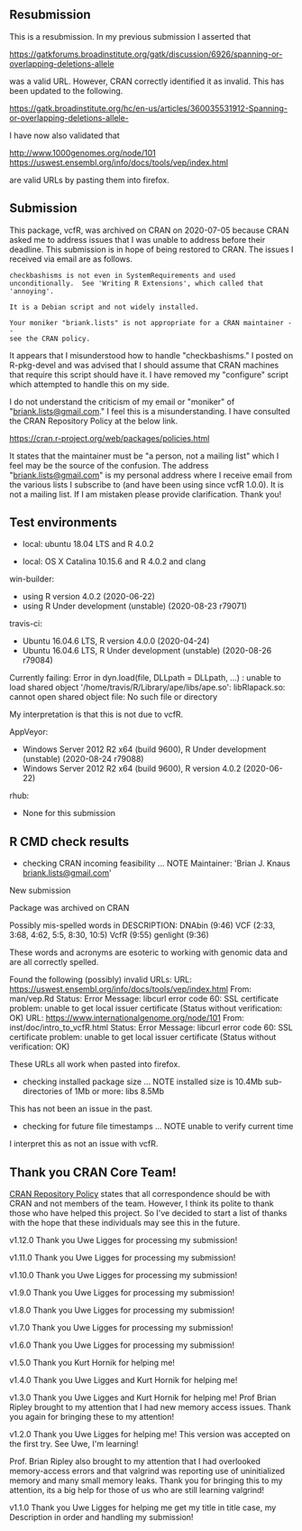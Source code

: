 

## Resubmission

This is a resubmission.
In my previous submission I asserted that

https://gatkforums.broadinstitute.org/gatk/discussion/6926/spanning-or-overlapping-deletions-allele

was a valid URL. However, CRAN correctly identified it as invalid. This has been updated to the following.

https://gatk.broadinstitute.org/hc/en-us/articles/360035531912-Spanning-or-overlapping-deletions-allele-

I have now also validated that

http://www.1000genomes.org/node/101
https://uswest.ensembl.org/info/docs/tools/vep/index.html

are valid URLs by pasting them into firefox.


## Submission

This package, vcfR, was archived on CRAN on 2020-07-05 because CRAN asked me to address issues that I was unable to address before their deadline.
This submission is in hope of being restored to CRAN.
The issues I received via email are as follows.

```
checkbashisms is not even in SystemRequirements and used
unconditionally.  See 'Writing R Extensions', which called that 'annoying'.

It is a Debian script and not widely installed.

Your moniker "briank.lists" is not appropriate for a CRAN maintainer --
see the CRAN policy.
```

It appears that I misunderstood how to handle "checkbashisms."
I posted on R-pkg-devel and was advised that I should assume that CRAN machines that require this script should have it.
I have removed my "configure" script which attempted to handle this on my side.

I do not understand the criticism of my email or "moniker" of "briank.lists@gmail.com."
I feel this is a misunderstanding.
I have consulted the CRAN Repository Policy at the below link.

https://cran.r-project.org/web/packages/policies.html

It states that the maintainer must be "a person, not a mailing list" which I feel may be the source of the confusion.
The address "briank.lists@gmail.com" is my personal address where I receive email from the various lists I subscribe to (and have been using since vcfR 1.0.0).
It is not a mailing list.
If I am mistaken please provide clarification.
Thank you!


## Test environments

* local:
ubuntu 18.04 LTS and R 4.0.2

* local:
OS X Catalina 10.15.6 and R 4.0.2 and clang

win-builder:
* using R version 4.0.2 (2020-06-22)
* using R Under development (unstable) (2020-08-23 r79071)

travis-ci:
* Ubuntu 16.04.6 LTS, R version 4.0.0 (2020-04-24)
* Ubuntu 16.04.6 LTS, R Under development (unstable) (2020-08-26 r79084)

Currently failing:
Error in dyn.load(file, DLLpath = DLLpath, ...) : 
  unable to load shared object '/home/travis/R/Library/ape/libs/ape.so':
  libRlapack.so: cannot open shared object file: No such file or directory

My interpretation is that this is not due to vcfR.

AppVeyor:
* Windows Server 2012 R2 x64 (build 9600), R Under development (unstable) (2020-08-24 r79088)
* Windows Server 2012 R2 x64 (build 9600), R version 4.0.2 (2020-06-22)

rhub:
* None for this submission


## R CMD check results

* checking CRAN incoming feasibility ... NOTE
Maintainer: 'Brian J. Knaus <briank.lists@gmail.com>'

New submission

Package was archived on CRAN

Possibly mis-spelled words in DESCRIPTION:
  DNAbin (9:46)
  VCF (2:33, 3:68, 4:62, 5:5, 8:30, 10:5)
  VcfR (9:55)
  genlight (9:36)

These words and acronyms are esoteric to working with genomic data and are all correctly spelled.

Found the following (possibly) invalid URLs:
  URL: https://uswest.ensembl.org/info/docs/tools/vep/index.html
    From: man/vep.Rd
    Status: Error
    Message: libcurl error code 60:
      	SSL certificate problem: unable to get local issuer certificate
      	(Status without verification: OK)
  URL: https://www.internationalgenome.org/node/101
    From: inst/doc/intro_to_vcfR.html
    Status: Error
    Message: libcurl error code 60:
      	SSL certificate problem: unable to get local issuer certificate
      	(Status without verification: OK)

These URLs all work when pasted into firefox.


* checking installed package size ... NOTE
  installed size is 10.4Mb
  sub-directories of 1Mb or more:
    libs   8.5Mb

This has not been an issue in the past.


* checking for future file timestamps ... NOTE
unable to verify current time

I interpret this as not an issue with vcfR.


## Thank you CRAN Core Team!

[CRAN Repository Policy](https://cran.r-project.org/web/packages/policies.html) states that all correspondence should be with CRAN and not members of the team.
However, I think its polite to thank those who have helped this project.
So I've decided to start a list of thanks with the hope that these individuals may see this in the future.

v1.12.0 Thank you Uwe Ligges for processing my submission!

v1.11.0 Thank you Uwe Ligges for processing my submission!

v1.10.0 Thank you Uwe Ligges for processing my submission!

v1.9.0 Thank you Uwe Ligges for processing my submission!

v1.8.0 Thank you Uwe Ligges for processing my submission!

v1.7.0 Thank you Uwe Ligges for processing my submission!

v1.6.0 Thank you Uwe Ligges for processing my submission!

v1.5.0 Thank you Kurt Hornik for helping me!

v1.4.0 Thank you Uwe Ligges and Kurt Hornik for helping me!

v1.3.0 Thank you Uwe Ligges and Kurt Hornik for helping me!
Prof Brian Ripley brought to my attention that I had new memory access issues.
Thank you again for bringing these to my attention!

v1.2.0 Thank you Uwe Ligges for helping me!
This version was accepted on the first try.
See Uwe, I'm learning!

Prof. Brian Ripley also brought to my attention that I had overlooked memory-access errors and that valgrind was reporting use of uninitialized memory and many small memory leaks.
Thank you for bringing this to my attention, its a big help for those of us who are still learning valgrind!

v1.1.0 Thank you Uwe Ligges for helping me get my title in title case, my Description in order and handling my submission!

